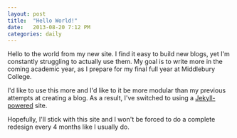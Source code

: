 ```yaml
---
layout: post
title:  "Hello World!"
date:   2013-08-20 7:12 PM
categories: daily
---
```


Hello to the world from my new site. I find it easy to build new blogs, yet I'm constantly struggling to actually use them. My goal is to write more in the coming academic year, as I prepare for my final full year at Middlebury College.

I'd like to use this more and I'd like to it be more modular than my previous attempts at creating a blog. As a result, I've switched to using a [Jekyll-powered](http://jekyllrb.com) site.

Hopefully, I'll stick with this site and I won't be forced to do a complete redesign every 4 months like I usually do.